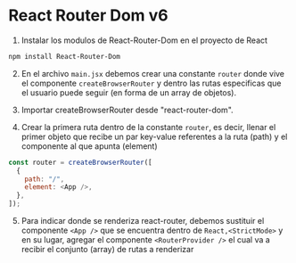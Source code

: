 # React Router Dom v6

1. Instalar los modulos de React-Router-Dom en el proyecto de React

```bash
npm install React-Router-Dom
```

2. En el archivo `main.jsx` debemos crear una constante `router` donde vive el componente `createBrowserRouter` y dentro las rutas especificas que el usuario puede seguir (en forma de un array de objetos).

3. Importar createBrowserRouter desde "react-router-dom".

4. Crear la primera ruta dentro de la constante `router`, es decir, llenar el primer objeto que recibe un par key-value referentes a la ruta (path) y el componente al que apunta (element)

```javascript
const router = createBrowserRouter([
  {
    path: "/",
    element: <App />,
  },
]);
```

5. Para indicar donde se renderiza react-router, debemos sustituir el componente `<App />` que se encuentra dentro de `React,<StrictMode>` y en su lugar, agregar el componente `<RouterProvider />` el cual va a recibir el conjunto (array) de rutas a renderizar
